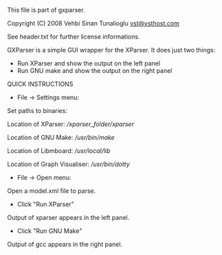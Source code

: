 This file is part of gxparser.

Copyright (C) 2008 Vehbi Sinan Tunalioglu <vst@vsthost.com>

See header.txt for further license informations.

GXParser is a simple GUI wrapper for the XParser.
It does just two things:

* Run XParser and show the output on the left panel
* Run GNU make and show the output on the right panel

QUICK INSTRUCTIONS

* File -> Settings menu:

 Set paths to binaries:

 Location of XParser:	*/xparser_folder/xparser*

 Location of GNU Make: 	*/usr/bin/make*

 Location of Libmboard: 	*/usr/local/lib*

 Location of Graph Visualiser:	*/usr/bin/dotty*

* File -> Open menu:

Open a model.xml file to parse.

 * Click "Run XParser"

Output of xparser appears in the left panel.

 * Click "Run GNU Make"

Output of gcc appears in the right panel.
